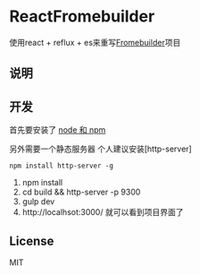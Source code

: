 # ReactFromebuilder
使用react + reflux +  es来重写[Fromebuilder](http://dobtco.github.io/formbuilder/)项目
## 说明




## 开发
首先要安装了 [node 和 npm](https://nodejs.org)

另外需要一个静态服务器 个人建议安装[http-server]

`npm install http-server -g`


1. npm install
2. cd build  && http-server -p 9300
3. gulp dev
4. http://localhsot:3000/ 就可以看到项目界面了


## License
MIT 


